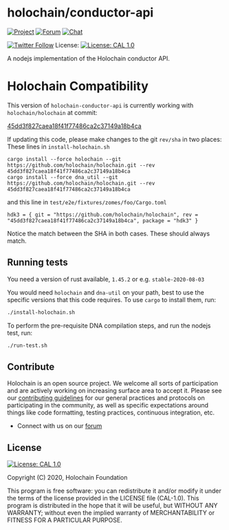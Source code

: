 # holochain/conductor-api

[![Project](https://img.shields.io/badge/project-holochain-blue.svg?style=flat-square)](http://holochain.org/)
[![Forum](https://img.shields.io/badge/chat-forum%2eholochain%2enet-blue.svg?style=flat-square)](https://forum.holochain.org)
[![Chat](https://img.shields.io/badge/chat-chat%2eholochain%2enet-blue.svg?style=flat-square)](https://chat.holochain.org)

[![Twitter Follow](https://img.shields.io/twitter/follow/holochain.svg?style=social&label=Follow)](https://twitter.com/holochain)
License: [![License: CAL 1.0](https://img.shields.io/badge/License-CAL%201.0-blue.svg)](https://github.com/holochain/cryptographic-autonomy-license)

A nodejs implementation of the Holochain conductor API.

# Holochain Compatibility

This version of `holochain-conductor-api` is currently working with `holochain/holochain` at commit:

[45dd3f827caea18f41f77486ca2c37149a18b4ca](https://github.com/holochain/holochain/commit/45dd3f827caea18f41f77486ca2c37149a18b4ca)

If updating this code, please make changes to the git `rev/sha` in two places:
These lines in `install-holochain.sh`
```
cargo install --force holochain --git https://github.com/holochain/holochain.git --rev 45dd3f827caea18f41f77486ca2c37149a18b4ca
cargo install --force dna_util --git https://github.com/holochain/holochain.git --rev 45dd3f827caea18f41f77486ca2c37149a18b4ca
```
and this line in `test/e2e/fixtures/zomes/foo/Cargo.toml`
```
hdk3 = { git = "https://github.com/holochain/holochain", rev = "45dd3f827caea18f41f77486ca2c37149a18b4ca", package = "hdk3" }
```

Notice the match between the SHA in both cases. These should always match.

## Running tests

You need a version of rust available, `1.45.2` or e.g. `stable-2020-08-03`

You would need `holochain` and `dna-util` on your path, best to use the specific versions that this code requires. To use `cargo` to install them, run:
```bash
./install-holochain.sh
```

To perform the pre-requisite DNA compilation steps, and run the nodejs test, run:
```bash
./run-test.sh
```

## Contribute
Holochain is an open source project.  We welcome all sorts of participation and are actively working on increasing surface area to accept it.  Please see our [contributing guidelines](/CONTRIBUTING.md) for our general practices and protocols on participating in the community, as well as specific expectations around things like code formatting, testing practices, continuous integration, etc.

* Connect with us on our [forum](https://forum.holochain.org)

## License
 [![License: CAL 1.0](https://img.shields.io/badge/License-CAL%201.0-blue.svg)](https://github.com/holochain/cryptographic-autonomy-license)

Copyright (C) 2020, Holochain Foundation

This program is free software: you can redistribute it and/or modify it under the terms of the license
provided in the LICENSE file (CAL-1.0).  This program is distributed in the hope that it will be useful,
but WITHOUT ANY WARRANTY; without even the implied warranty of MERCHANTABILITY or FITNESS FOR A PARTICULAR
PURPOSE.
